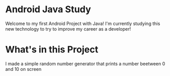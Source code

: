 # Android Java Study

Welcome to my first Android Project with Java! I'm currently studying this new technology to try to improve my career as a developer!

# What's in this Project

I made a simple random number generator that prints a number beetween 0 and 10 on screen
